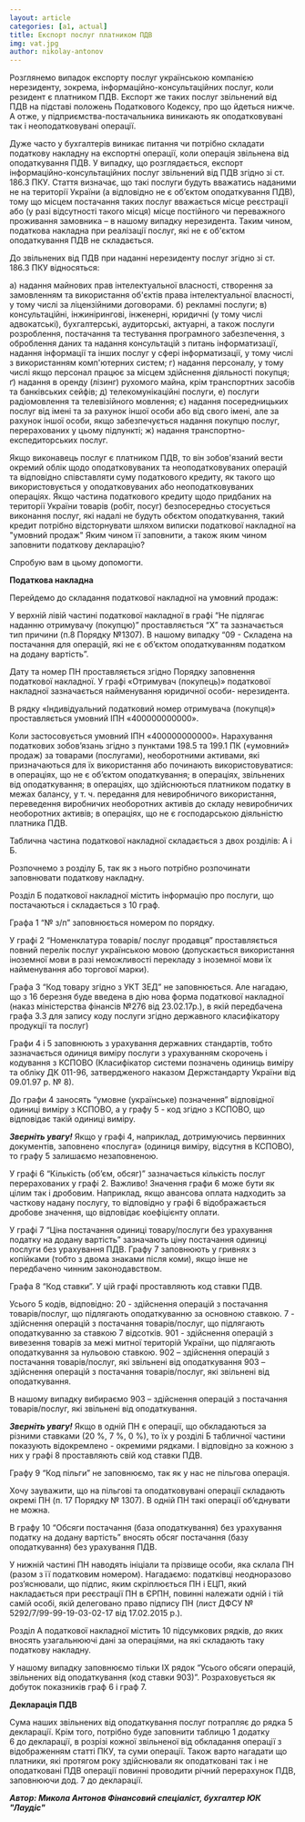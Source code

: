 ```yaml
---
layout: article
categories: [a1, actual]
title: Експорт послуг платником ПДВ
img: vat.jpg
author: nikolay-antonov
---
```


Розглянемо випадок експорту послуг українською компанією нерезиденту, зокрема, інформаційно-консультаційних послуг, коли резидент
є платником ПДВ. Експорт же таких послуг звільнений від ПДВ на підставі положень Податкового Кодексу, про що йдеться нижче. А отже, у 
підприємства-постачальника виникають як оподатковувані так і неоподатковувані операції.

Дуже часто у бухгалтерів виникає питання чи потрібно складати податкову накладну на експортні операції, коли операція звільнена 
від оподаткування ПДВ. У випадку, що розглядається, експорт інформаційно-консультаційних послуг звільнений від ПДВ згідно зі ст. 186.3 
ПКУ. Стаття визначає, що такі послуги будуть вважатись наданими не на території України (а відповідно не є об’єктом оподаткування ПДВ),
тому що місцем постачання таких послуг вважається місце реєстрації або (у разі відсутності такого місця) місце постійного чи переважного 
проживання замовника – в нашому випадку нерезидента. Таким чином, податкова накладна при реалізації послуг, які не є об'єктом оподаткування ПДВ не складається.

До звільнених від ПДВ при наданні нерезиденту послуг згідно зі ст. 186.3 ПКУ відносяться:

а) надання майнових прав інтелектуальної власності, створення за замовленням та використання об'єктів права інтелектуальної власності, 
у тому числі за ліцензійними договорами.
б) рекламні послуги;
в) консультаційні, інжинірингові, інженерні, юридичні (у тому числі адвокатські), бухгалтерські, аудиторські, актуарні, а також послуги 
розроблення, постачання та тестування програмного забезпечення, з оброблення даних та надання консультацій з питань інформатизації, 
надання інформації та інших послуг у сфері інформатизації, у тому числі з використанням комп'ютерних систем;
г) надання персоналу, у тому числі якщо персонал працює за місцем здійснення діяльності покупця;
ґ) надання в оренду (лізинг) рухомого майна, крім транспортних засобів та банківських сейфів;
д) телекомунікаційні послуги,
е) послуги радіомовлення та телевізійного мовлення;
є) надання посередницьких послуг від імені та за рахунок іншої особи або від свого імені, але за рахунок іншої особи, якщо забезпечується
надання покупцю послуг, перерахованих у цьому підпункті;
ж) надання транспортно-експедиторських послуг.


Якщо виконавець послуг є платником ПДВ, то він зобов'язаний вести окремий облік щодо оподатковуваних та неоподатковуваних операцій
та відповідно співставляти суму податкового кредиту, як такого що використовується у оподатковуваних або неоподатковуваних операціях. 
Якщо частина податкового кредиту щодо придбаних на території України товарів (робіт, посуг) безпосередньо стосується виконання послуг,
які надалі не будуть обєктом оподаткування, такий кредит потрібно відсторнувати шляхом виписки податкової накладної на "умовний продаж"
Яким чином її заповнити, а також яким чином заповнити податкову декларацію?

Спробую вам в цьому допомогти.

**Податкова накладна**

Перейдемо до складання податкової накладної на умовний продаж:


У верхній лівій частині податкової накладної в графі “Не підлягає наданню отримувачу (покупцю)” проставляється “X” та зазначається тип 
причини (п.8 Порядку №1307). В нашому випадку “09 - Складена на постачання для операцій, які не є об’єктом оподаткуванням податком на 
додану вартість”.

Дату та номер ПН проставляється згідно Порядку заповнення податкової накладної.
У графі «Отримувач (покупець)» податкової накладної зазначається найменування юридичної особи- нерезидента.

В  рядку «Індивідуальний податковий номер отримувача (покупця)» проставляється умовний ІПН «400000000000».

Коли застосовується умовний ІПН «400000000000».
Нарахування податкових зобов’язань згідно з пунктами 198.5 та 199.1 ПК («умовний» продаж) за товарами (послугами), необоротними активами, 
які призначаються для їх використання або починають використовуватися:
в операціях, що не є об’єктом оподаткування;
в операціях, звільнених від оподаткування;
в операціях, що здійснюються платником податку в межах балансу, у т. ч. передання для невиробничого використання, переведення виробничих 
необоротних активів до складу невиробничих необоротних активів;
в операціях, що не є господарською діяльністю платника ПДВ.

Таблична частина податкової накладної складається з двох розділів: А і Б.

Розпочнемо з розділу Б, так як з нього потрібно розпочинати заповнювати податкову накладну.

Розділ Б податкової накладної містить інформацію про послуги, що постачаються і складається з 10 граф.

Графа 1 “№ з/п” заповнюється номером по порядку.

У графі 2 “Номенклатура товарів/ послуг продавця” проставляється повний перелік послуг українською мовою (допускається використання 
іноземної мови в разі неможливості перекладу з іноземної мови їх найменування або торгової марки).

Графа 3 “Код товару згідно з УКТ ЗЕД” не заповнюється. Але нагадаю, що з 16 березня буде введена в дію нова форма податкової накладної 
(наказ міністерства фінансів №276 від 23.02.17р.), в якій передбачена графа 3.3 для запису коду послуги згідно державного класифікатору 
продукції та послуг)

Графи 4 і 5 заповнюють з урахування державних стандартів, тобто зазначається одиниця виміру послуги з урахуванням скорочень і кодування 
з КСПОВО (Класифікатор системи позначень одиниць виміру та обліку ДК 011-96, затвердженого наказом Держстандарту України від 09.01.97 р. 
№ 8).

До графи 4 заносять “умовне (українське) позначення” відповідної одиниці виміру з КСПОВО, а у графу 5 - код згідно з КСПОВО, 
що відповідає такій одиниці виміру.

***Зверніть увагу!*** Якщо у графі 4, наприклад, дотримуючись первинних документів, заповнено «послуга» (одиниця виміру, відсутня в КСПОВО), 
то графу 5 залишаємо незаповненою.

У графі 6 “Кількість (об’єм, обсяг)” зазначається кількість послуг перерахованих у графі 2.
Важливо! Значення графи 6 може бути як цілим так і дробовим. Наприклад, якщо авансова оплата надходить за часткову надану послугу, 
то відповідно у графі 6 відображається дробове значення, що відповідає коефіцієнту оплати.

У графі 7 “Ціна постачання одиниці товару/послуги без урахування податку на додану вартість” зазначають ціну постачання одиниці послуги
без урахування ПДВ. Графу 7 заповнюють у гривнях з копійками (тобто з двома знаками після коми), якщо інше не передбачено чинним законодавством. 

Графа 8  “Код ставки”. У цій графі проставляють код ставки ПДВ.

Усього 5 кодів, відповідно:
20 - здійснення операцій з постачання товарів/послуг, що підлягають оподаткуванню за основною ставкою.
7 - здійснення операцій з постачання товарів/послуг, що підлягають оподаткуванню за ставкою 7 відсотків.
901 - здійснення операцій з вивезення товарів за межі митної територій України, що підлягають оподаткування за нульовою ставкою.
902 – здійснення операцій з постачання товарів/послуг, які звільнені від оподаткування
903 – здійснення операцій з постачання товарів/послуг, які звільнені від оподаткування.

В нашому випадку вибираємо 903 – здійснення операцій з постачання товарів/послуг, які звільнені від оподаткування.

***Зверніть увагу!*** Якщо в одній ПН є операції, що обкладаються за різними ставками (20 %, 7 %, 0 %), то їх у розділі Б табличної частини показують 
відокремлено - окремими рядками. І відповідно за кожною з них у графі 8 проставляють свій код ставки ПДВ.

Графу 9 “Код пільги” не заповнюємо, так як у нас не пільгова операція.

Хочу зауважити, що на пільгові та оподатковувані операції складають окремі ПН (п. 17 Порядку № 1307). В одній ПН такі операції об’єднувати 
не можна.

В графу 10 “Обсяги постачання (база оподаткування) без урахування податку на додану вартість” вносять обсяг постачання 
(базу оподаткування) без урахування ПДВ.

У нижній частині ПН наводять ініціали та прізвище особи, яка склала ПН (разом з її податковим номером). Нагадаємо: податківці 
неодноразово роз’яснювали, що підпис, яким скріплюється ПН і ЕЦП, який накладається при реєстрації ПН в ЄРПН, повинні належати 
одній і тій самій особі, якій делеговано право підпису ПН (лист ДФСУ № 5292/7/99-99-19-03-02-17 від 17.02.2015 р.).

Розділ А податкової накладної містить 10 підсумкових рядків, до яких вносять узагальнюючі дані за операціями, на які складають таку 
податкову накладну.

У нашому випадку заповнюємо тільки IX рядок “Усього обсяги операцій, звільнених від оподаткування (код ставки 903)”. Розраховується як 
добуток показників граф 6 і граф 7.

**Декларація  ПДВ**

Сума наших звільнених від оподаткування послуг потрапляє до рядка 5 декларації. Крім того, потрібно буде заповнити таблицю 1 додатку  
6 до декларації, в розрізі кожної звільненої від обкладання операції з відображенням статті ПКУ, та суми операції.
Також варто нагадати що платники, які протягом року здійснювали як оподатковані так і не оподатковані ПДВ операції повинні проводити 
річний перерахунок ПДВ, заповнюючи дод. 7 до декларації.


***Автор:  Микола Антонов
Фінансовий спеціаліст, бухгалтер ЮК "Лаудіс"***

